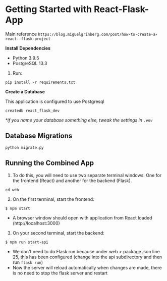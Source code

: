# Getting Started with React-Flask-App

Main reference `https://blog.miguelgrinberg.com/post/how-to-create-a-react--flask-project`

**Install Dependencies**

- Python 3.9.5
- PostgreSQL 13.3

1. Run:
```
pip install -r requirements.txt
```

**Create a Database**

This application is configured to use Postgresql
```
createdb react_flask_dev
```

_\*if you name your database something else, tweak the settings in `.env`_

## Database Migrations

```
python migrate.py
```

## Running the Combined App

1. To do this, you will need to use two separate terminal windows. One for the frontend (React) and another for the backend (Flask).
```
cd web
```

2. On the first terminal, start the frontend:
```
$ npm start
```
- A browser window should open with application from React loaded (http://localhost:3000)

3. On your second terminal, start the backend:
```
$ npm run start-api
```
- We don't need to do Flask run because under web > package.json line 25, this has been configured (change into the api subdirectory and then run `flask run`)
- Now the server will reload automatically when changes are made, there is no need to stop the flask server and restart
